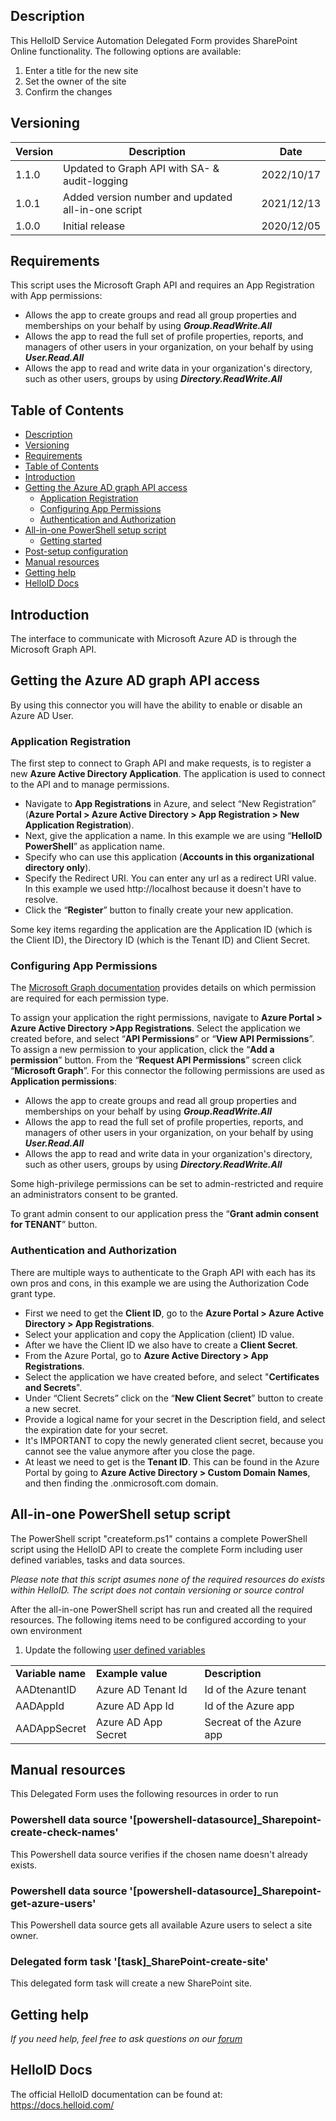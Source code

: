 <!-- Description -->
## Description
This HelloID Service Automation Delegated Form provides SharePoint Online functionality. The following options are available:
 1. Enter a title for the new site 
 2. Set the owner of the site
 3. Confirm the changes

## Versioning
| Version | Description | Date |
| - | - | - |
| 1.1.0   | Updated to Graph API with SA- & audit-logging | 2022/10/17  |
| 1.0.1   | Added version number and updated all-in-one script | 2021/12/13  |
| 1.0.0   | Initial release | 2020/12/05  |

<!-- Requirements -->
## Requirements
This script uses the Microsoft Graph API and requires an App Registration with App permissions:
*	Allows the app to create groups and read all group properties and memberships on your behalf by using <b><i>Group.ReadWrite.All</i></b>
*	Allows the app to read the full set of profile properties, reports, and managers of other users in your organization, on your behalf by using <b><i>User.Read.All</i></b>
*	Allows the app to read and write data in your organization's directory, such as other users, groups by using <b><i>Directory.ReadWrite.All</i></b>

<!-- TABLE OF CONTENTS -->
## Table of Contents
- [Description](#description)
- [Versioning](#versioning)
- [Requirements](#requirements)
- [Table of Contents](#table-of-contents)
- [Introduction](#introduction)
- [Getting the Azure AD graph API access](#getting-the-azure-ad-graph-api-access)
  - [Application Registration](#application-registration)
  - [Configuring App Permissions](#configuring-app-permissions)
  - [Authentication and Authorization](#authentication-and-authorization)
- [All-in-one PowerShell setup script](#all-in-one-powershell-setup-script)
  - [Getting started](#getting-started)
- [Post-setup configuration](#post-setup-configuration)
- [Manual resources](#manual-resources)
- [Getting help](#getting-help)
- [HelloID Docs](#helloid-docs)

## Introduction
The interface to communicate with Microsoft Azure AD is through the Microsoft Graph API.

<!-- GETTING STARTED -->
## Getting the Azure AD graph API access

By using this connector you will have the ability to enable or disable an Azure AD User.

### Application Registration
The first step to connect to Graph API and make requests, is to register a new <b>Azure Active Directory Application</b>. The application is used to connect to the API and to manage permissions.

* Navigate to <b>App Registrations</b> in Azure, and select “New Registration” (<b>Azure Portal > Azure Active Directory > App Registration > New Application Registration</b>).
* Next, give the application a name. In this example we are using “<b>HelloID PowerShell</b>” as application name.
* Specify who can use this application (<b>Accounts in this organizational directory only</b>).
* Specify the Redirect URI. You can enter any url as a redirect URI value. In this example we used http://localhost because it doesn't have to resolve.
* Click the “<b>Register</b>” button to finally create your new application.

Some key items regarding the application are the Application ID (which is the Client ID), the Directory ID (which is the Tenant ID) and Client Secret.

### Configuring App Permissions
The [Microsoft Graph documentation](https://docs.microsoft.com/en-us/graph) provides details on which permission are required for each permission type.

To assign your application the right permissions, navigate to <b>Azure Portal > Azure Active Directory >App Registrations</b>.
Select the application we created before, and select “<b>API Permissions</b>” or “<b>View API Permissions</b>”.
To assign a new permission to your application, click the “<b>Add a permission</b>” button.
From the “<b>Request API Permissions</b>” screen click “<b>Microsoft Graph</b>”.
For this connector the following permissions are used as <b>Application permissions</b>:
*	Allows the app to create groups and read all group properties and memberships on your behalf by using <b><i>Group.ReadWrite.All</i></b>
*	Allows the app to read the full set of profile properties, reports, and managers of other users in your organization, on your behalf by using <b><i>User.Read.All</i></b>
*	Allows the app to read and write data in your organization's directory, such as other users, groups by using <b><i>Directory.ReadWrite.All</i></b>


Some high-privilege permissions can be set to admin-restricted and require an administrators consent to be granted.

To grant admin consent to our application press the “<b>Grant admin consent for TENANT</b>” button.

### Authentication and Authorization
There are multiple ways to authenticate to the Graph API with each has its own pros and cons, in this example we are using the Authorization Code grant type.

*	First we need to get the <b>Client ID</b>, go to the <b>Azure Portal > Azure Active Directory > App Registrations</b>.
*	Select your application and copy the Application (client) ID value.
*	After we have the Client ID we also have to create a <b>Client Secret</b>.
*	From the Azure Portal, go to <b>Azure Active Directory > App Registrations</b>.
*	Select the application we have created before, and select "<b>Certificates and Secrets</b>". 
*	Under “Client Secrets” click on the “<b>New Client Secret</b>” button to create a new secret.
*	Provide a logical name for your secret in the Description field, and select the expiration date for your secret.
*	It's IMPORTANT to copy the newly generated client secret, because you cannot see the value anymore after you close the page.
*	At least we need to get is the <b>Tenant ID</b>. This can be found in the Azure Portal by going to <b>Azure Active Directory > Custom Domain Names</b>, and then finding the .onmicrosoft.com domain.


## All-in-one PowerShell setup script
The PowerShell script "createform.ps1" contains a complete PowerShell script using the HelloID API to create the complete Form including user defined variables, tasks and data sources.

 _Please note that this script asumes none of the required resources do exists within HelloID. The script does not contain versioning or source control_
 
After the all-in-one PowerShell script has run and created all the required resources. The following items need to be configured according to your own environment
 1. Update the following [user defined variables](https://docs.helloid.com/hc/en-us/articles/360014169933-How-to-Create-and-Manage-User-Defined-Variables)
<table>
  <tr><td><strong>Variable name</strong></td><td><strong>Example value</strong></td><td><strong>Description</strong></td></tr>
  <tr><td>AADtenantID</td><td>Azure AD Tenant Id</td><td>Id of the Azure tenant</td></tr>
  <tr><td>AADAppId</td><td>Azure AD App Id</td><td>Id of the Azure app</td></tr>
  <tr><td>AADAppSecret</td><td>Azure AD App Secret</td><td>Secreat of the Azure app</td></tr>
</table>

## Manual resources
This Delegated Form uses the following resources in order to run

### Powershell data source '[powershell-datasource]_Sharepoint-create-check-names'
This Powershell data source verifies if the chosen name doesn't already exists.

### Powershell data source '[powershell-datasource]_Sharepoint-get-azure-users'
This Powershell data source gets all available Azure users to select a site owner.

### Delegated form task '[task]_SharePoint-create-site'
This delegated form task will create a new SharePoint site.

## Getting help
_If you need help, feel free to ask questions on our [forum](https://forum.helloid.com/forum/helloid-connectors/service-automation/178-helloid-sa-sharepoint-online-create-site)_

## HelloID Docs
The official HelloID documentation can be found at: https://docs.helloid.com/